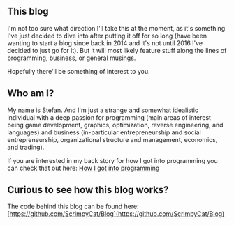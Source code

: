 This blog
---------

I'm not too sure what direction I'll take this at the moment, as it's something I've just decided to dive into after putting it off for so long (have been wanting to start a blog since back in 2014 and it's not until 2016 I've decided to just go for it). But it will most likely feature stuff along the lines of programming, business, or general musings.

Hopefully there'll be something of interest to you.


Who am I?
---------

My name is Stefan. And I'm just a strange and somewhat idealistic individual with a deep passion for programming (main areas of interest being game development, graphics, optimization, reverse engineering, and languages) and business (in-particular entrepreneurship and social entrepreneurship, organizational structure and management, economics, and trading). 

If you are interested in my back story for how I got into programming you can check that out here: [How I got into programming](../blog/My-Programming-Backstory)


Curious to see how this blog works?
-----------------------------------

The code behind this blog can be found here: [https://github.com/ScrimpyCat/Blog](https://github.com/ScrimpyCat/Blog)